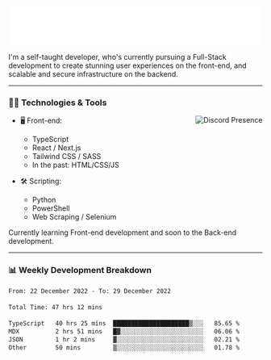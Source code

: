 <img src="assets/wave.svg" alt=":wave:" />

I'm a self-taught developer, who's currently pursuing a Full-Stack development to create stunning user experiences on the front-end, and scalable and secure infrastructure on the backend.

---

### 🧑‍💻 Technologies & Tools

<a href="https://discord.com/users/414304208649453568" target="_blank" rel="nofollow">
   <img src="https://lanyard-profile-readme.vercel.app/api/414304208649453568?idleMessage=Probably%20doing%20something%20else..." alt="Discord Presence" align="right">
</a>

- 🖥️ Front-end:

  - TypeScript
  - React / Next.js
  - Tailwind CSS / SASS
  - In the past: HTML/CSS/JS

- 🛠 Scripting:

  - Python
  - PowerShell
  - Web Scraping / Selenium

Currently learning Front-end development and soon to the Back-end development.

---

### 📊 Weekly Development Breakdown

<!-- ![ccrsxx's GitHub Stats](https://github-readme-stats.vercel.app/api?username=ccrsxx&count_private=true&theme=tokyonight) -->
<!-- ![ccrsxx's Top Langs](https://github-readme-stats.vercel.app/api/top-langs/?username=ccrsxx&hide=lua,java,html&theme=tokyonight) -->

<!--START_SECTION:waka-->

```text
From: 22 December 2022 - To: 29 December 2022

Total Time: 47 hrs 12 mins

TypeScript   40 hrs 25 mins  █████████████████████▒░░░   85.65 %
MDX          2 hrs 51 mins   █▓░░░░░░░░░░░░░░░░░░░░░░░   06.06 %
JSON         1 hr 2 mins     ▓░░░░░░░░░░░░░░░░░░░░░░░░   02.21 %
Other        50 mins         ▒░░░░░░░░░░░░░░░░░░░░░░░░   01.78 %
```

<!--END_SECTION:waka-->
